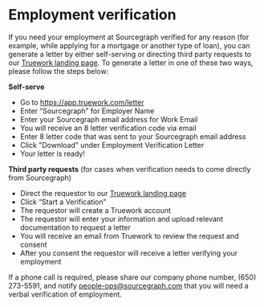 # Employment verification

If you need your employment at Sourcegraph verified for any reason (for example, while applying for a mortgage or another type of loan), you can generate a letter by either self-serving or directing third party requests to our [Truework landing page](https://www.truework.com/verifications/sourcegraph-employment-verification/). To generate a letter in one of these two ways, please follow the steps below:

**Self-serve**
  - Go to https://app.truework.com/letter
  - Enter “Sourcegraph” for Employer Name
  - Enter your Sourcegraph email address for Work Email
  - You will receive an 8 letter verification code via email
  - Enter 8 letter code that was sent to your Sourcegraph email address
  - Click "Download" under Employment Verification Letter
  - Your letter is ready!
 
**Third party requests** (for cases when verification needs to come directly from Sourcegraph)
- Direct the requestor to our [Truework landing page](https://www.truework.com/verifications/sourcegraph-employment-verification/)
- Click “Start a Verification”
- The requestor will create a Truework account
- The requestor will enter your information and upload relevant documentation to request a letter
- You will receive an email from Truework to review the request and consent
- After you consent the requestor will receive a letter verifying your employment

If a phone call is required, please share our company phone number, (650) 273-5591, and notify people-ops@sourcegraph.com that you will need a verbal verification of employment.
